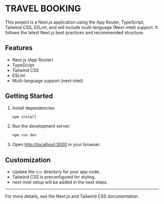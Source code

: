 # TRAVEL BOOKING

This project is a Next.js application using the App Router, TypeScript, Tailwind CSS, ESLint, and will include multi-language (Next-intel) support. It follows the latest Next.js best practices and recommended structure.

## Features

- Next.js (App Router)
- TypeScript
- Tailwind CSS
- ESLint
- Multi-language support (next-intel)

## Getting Started

1. Install dependencies:

   ```sh
   npm install
   ```

2. Run the development server:

   ```sh
   npm run dev
   ```

3. Open [http://localhost:3000](http://localhost:3000) in your browser.

## Customization

- Update the `src` directory for your app code.
- Tailwind CSS is preconfigured for styling.
- next-intel setup will be added in the next steps.

---

For more details, see the Next.js and Tailwind CSS documentation.
